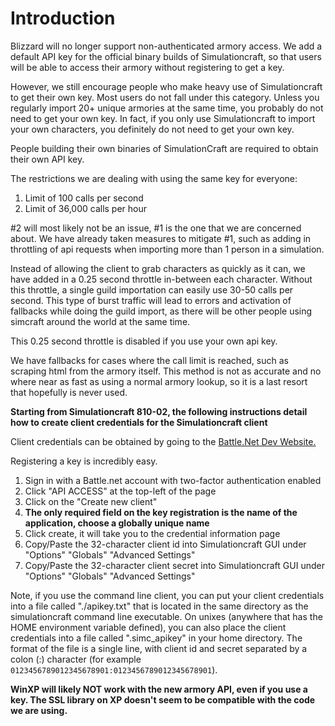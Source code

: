 # Introduction

Blizzard will no longer support non-authenticated armory access. We add a default API key for the official binary builds of Simulationcraft, so that users will be able to access their armory without registering to get a key.

However, we still encourage people who make heavy use of Simulationcraft to get their own key. Most users do not fall under this category. Unless you regularly import 20+ unique armories at the same time, you probably do not need to get your own key. In fact, if you only use Simulationcraft to import your own characters, you definitely do not need to get your own key.

People building their own binaries of SimulationCraft are required to obtain their own API key.

The restrictions we are dealing with using the same key for everyone:
  1. Limit of 100 calls per second
  1. Limit of 36,000 calls per hour

#2 will most likely not be an issue, #1 is the one that we are concerned about. We have already taken measures to mitigate #1, such as adding in throttling of api requests when importing more than 1 person in a simulation.

Instead of allowing the client to grab characters as quickly as it can, we have added in a 0.25 second throttle in-between each character. Without this throttle, a single guild importation can easily use 30-50 calls per second. This type of burst traffic will lead to errors and activation of fallbacks while doing the guild import, as there will be other people using simcraft around the world at the same time.

This 0.25 second throttle is disabled if you use your own api key.

We have fallbacks for cases where the call limit is reached, such as scraping html from the armory itself. This method is not as accurate and no where near as fast as using a normal armory lookup, so it is a last resort that hopefully is never used.

**Starting from Simulationcraft 810-02, the following instructions detail how to create client credentials for the Simulationcraft client**

Client credentials can be obtained by going to the <a href='https://develop.battle.net/'>Battle.Net Dev Website.</a>

Registering a key is incredibly easy.
  1. Sign in with a Battle.net account with two-factor authentication enabled
  1. Click "API ACCESS" at the top-left of the page
  1. Click on the "Create new client"
  1. **The only required field on the key registration is the name of the application, choose a globally unique name**
  1. Click create, it will take you to the credential information page
  1. Copy/Paste the 32-character client id into Simulationcraft GUI under "Options" "Globals" "Advanced Settings"
  1. Copy/Paste the 32-character client secret into Simulationcraft GUI under "Options" "Globals" "Advanced Settings"

Note, if you use the command line client, you can put your client credentials into a file called "./apikey.txt" that is located in the same directory as the simulationcraft command line executable. On unixes (anywhere that has the HOME environment variable defined), you can also place the client credentials into a file called ".simc\_apikey" in your home directory. The format of the file is a single line, with client id and secret separated by a colon (:) character (for example `0123456789012345678901:0123456789012345678901`).

**WinXP will likely NOT work with the new armory API, even if you use a key. The SSL library on XP doesn't seem to be compatible with the code we are using.**

